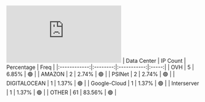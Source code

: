 ![Diagramm](https://github.com/obajay/StateSync-snapshots/blob/main/Projects/Sge/1/README.md)
| Data Center | IP Count | Percentage | Freq |
|:------------:|:--------:|:-----------:|:-----:|
| OVH | 5 | 6.85% | 🟢 |
| AMAZON | 2 | 2.74% | 🟢 |
| PSINet | 2 | 2.74% | 🟢 |
| DIGITALOCEAN | 1 | 1.37% | 🟢 |
| Google-Cloud | 1 | 1.37% | 🟢 |
| Interserver | 1 | 1.37% | 🟢 |
| OTHER | 61 | 83.56% | 🟢 |
